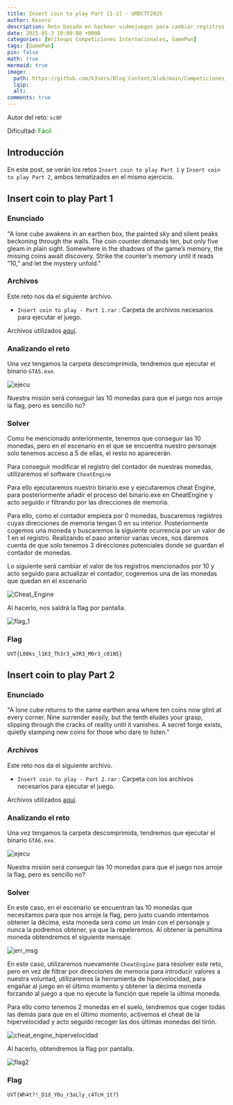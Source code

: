 ```yaml
---
title: Insert coin to play Part [1-2] - UMDCTF2025
author: Kesero
description: Reto basado en hackear videojuegos para cambiar registros a nuestra voluntad
date: 2025-05-3 10:00:00 +0000
categories: [Writeups Competiciones Internacionales, GamePwn]
tags: [GamePwn]
pin: false
math: true
mermaid: true
image:
  path: https://github.com/k3sero/Blog_Content/blob/main/Competiciones_Internacionales_Writeups/2025/UniVsThreatsCTF2025/GamePwn/Insert%20coin%20to%20play/prompt.png?raw=true
  lqip: 
  alt: 
comments: true
---
```


Autor del reto: `sc0F`

Dificultad: <font color=green>Fácil</font>

## Introducción

En este post, se verán los retos `Insert coin to play Part 1` y `Insert coin to play Part 2`, ambos tematizados en el mismo ejercicio.

## Insert coin to play Part 1 

### Enunciado

"A lone cube awakens in an earthen box, the painted sky and silent peaks beckoning through the walls. The coin counter demands ten, but only five gleam in plain sight. Somewhere in the shadows of the game’s memory, the missing coins await discovery. Strike the counter’s memory until it reads “10,” and let the mystery unfold."

### Archivos

Este reto nos da el siguiente archivo.

- `Insert coin to play - Part 1.rar` : Carpeta de archivos necesarios para ejecutar el juego.

Archivos utilizados [aquí](https://github.com/k3sero/Blog_Content/blob/main/Competiciones_Internacionales_Writeups/2025/UniVsThreatsCTF2025/GamePwn/Insert%20coin%20to%20play/prompt.png?raw=true).

### Analizando el reto

Una vez tengamos la carpeta descomprimida, tendremos que ejecutar el binario `GTA5.exe`.

![ejecu](https://github.com/k3sero/Blog_Content/blob/main/Competiciones_Internacionales_Writeups/2025/UniVsThreatsCTF2025/GamePwn/Insert%20coin%20to%20play/Insert%20coin%20to%20play%20-%20Part%201/img/ejecu.png?raw=true)

Nuestra misión será conseguir las 10 monedas para que el juego nos arroje la flag, pero es sencillo no?

### Solver

Como he mencionado anteriormente, tenemos que conseguir las 10 monedas, pero en el escenario en el que se encuentra nuestro personaje solo tenemos acceso a 5 de ellas, el resto no aparecerán.

Para conseguir modificar el registro del contador de nuestras monedas, utilizaremos el software `CheatEngine`

Para ello ejecutaremos nuestro binario.exe y ejecutaremos cheat Engine, para posteriormente añadir el proceso del binario.exe en CheatEngine y acto seguido ir filtrando por las direcciones de memoria.

Para ello, como el contador empieza por 0 monedas, buscaremos registros cuyas direcciones de memoria tengan 0 en su interior. Posteriormente cogemos una moneda y buscaremos la siguiente ocurrencia por un valor de 1 en el registro. Realizando el paso anterior varias veces, nos daremos cuenta de que solo tenemos 3 direcciones potenciales donde se guardan el contador de monedas.

Lo siguiente será cambiar el valor de los registros mencionados por 10 y acto seguido para actualizar el contador, cogeremos una de las monedas que quedan en el escenario

![Cheat_Engine](https://github.com/k3sero/Blog_Content/blob/main/Competiciones_Internacionales_Writeups/2025/UniVsThreatsCTF2025/GamePwn/Insert%20coin%20to%20play/Insert%20coin%20to%20play%20-%20Part%201/img/cheat.png?raw=true)

Al hacerlo, nos saldrá la flag por pantalla.

![flag_1](https://github.com/k3sero/Blog_Content/blob/main/Competiciones_Internacionales_Writeups/2025/UniVsThreatsCTF2025/GamePwn/Insert%20coin%20to%20play/Insert%20coin%20to%20play%20-%20Part%201/img/flag.png?raw=true)

### Flag
`UVT{L00ks_l1K3_Th3r3_w3R3_M0r3_c01N5}`


## Insert coin to play Part 2

### Enunciado

"A lone cube returns to the same earthen area where ten coins now glint at every corner. Nine surrender easily, but the tenth eludes your grasp, slipping through the cracks of reality until it vanishes. A secret forge exists, quietly stamping new coins for those who dare to listen."

### Archivos

Este reto nos da el siguiente archivo.

- `Insert coin to play - Part 2.rar` : Carpeta con los archivos necesarios para ejecutar el juego.

Archivos utilizados [aquí](https://github.com/k3sero/Blog_Content/blob/main/Competiciones_Internacionales_Writeups/2025/UniVsThreatsCTF2025/GamePwn/Insert%20coin%20to%20play/prompt.png?raw=true).

### Analizando el reto

Una vez tengamos la carpeta descomprimida, tendremos que ejecutar el binario `GTA6.exe`.

![ejecu](https://github.com/k3sero/Blog_Content/blob/main/Competiciones_Internacionales_Writeups/2025/UniVsThreatsCTF2025/GamePwn/Insert%20coin%20to%20play/Insert%20coin%20to%20play%20-%20Part%201/img/ejecu.png?raw=true)

Nuestra misión será conseguir las 10 monedas para que el juego nos arroje la flag, pero es sencillo no?

### Solver

En este caso, en el escenario se encuentran las 10 monedas que necesitamos para que nos arroje la flag, pero justo cuando intentamos obtener la décima, esta moneda será como un imán con el personaje y nunca la podremos obtener, ya que la repeleremos. Al obtener la penúltima moneda obtendremos el siguiente mensaje.

![err_msg](https://github.com/k3sero/Blog_Content/blob/main/Competiciones_Internacionales_Writeups/2025/UniVsThreatsCTF2025/GamePwn/Insert%20coin%20to%20play/Insert%20coin%20to%20play%20-%20Part%202/img/err_msg.png?raw=true)

En este caso, utilizaremos nuevamente `CheatEngine` para resolver este reto, pero en vez de filtrar por direcciones de memoria para introducir valores a nuestra voluntad, utilizaremos la herramienta de hipervelocidad, para engañar al juego en el último momento y obtener la décima moneda forzando al juego a que no ejecute la función que repele la última moneda.

Para ello como tenemos 2 monedas en el suelo, tendremos que coger todas las demás para que en el último momento, activemos el cheat de la hipervelocidad y acto seguido recoger las dos últimas monedas del tirón.

![cheat_engine_hipervelocidad](https://github.com/k3sero/Blog_Content/blob/main/Competiciones_Internacionales_Writeups/2025/UniVsThreatsCTF2025/GamePwn/Insert%20coin%20to%20play/Insert%20coin%20to%20play%20-%20Part%202/img/paint2.png?raw=true)

Al hacerlo, obtendremos la flag por pantalla.

![flag2](https://github.com/k3sero/Blog_Content/blob/main/Competiciones_Internacionales_Writeups/2025/UniVsThreatsCTF2025/GamePwn/Insert%20coin%20to%20play/Insert%20coin%20to%20play%20-%20Part%202/img/flag2.png?raw=true)

### Flag

`UVT{Wh4t?!_D1d_Y0u_r3aLly_c4TcH_1t?}`